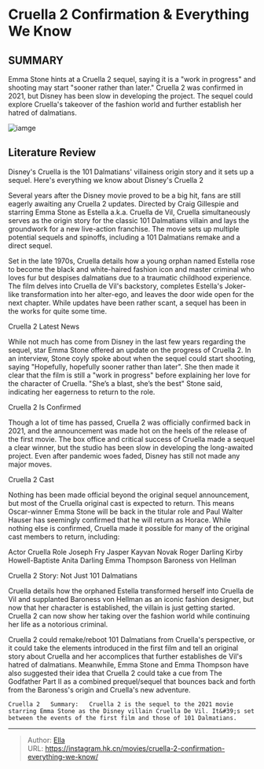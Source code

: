 # Cruella 2 Confirmation &amp; Everything We Know


## SUMMARY 



  Emma Stone hints at a Cruella 2 sequel, saying it is a &#34;work in progress&#34; and shooting may start &#34;sooner rather than later.&#34;   Cruella 2 was confirmed in 2021, but Disney has been slow in developing the project.   The sequel could explore Cruella&#39;s takeover of the fashion world and further establish her hatred of dalmatians.  

![iamge](https://static1.srcdn.com/wordpress/wp-content/uploads/2021/05/Cruella-2-Emma-Stone.jpg)

## Literature Review

Disney&#39;s Cruella is the 101 Dalmatians&#39; villainess origin story and it sets up a sequel. Here&#39;s everything we know about Disney&#39;s Cruella 2




Several years after the Disney movie proved to be a big hit, fans are still eagerly awaiting any Cruella 2 updates. Directed by Craig Gillespie and starring Emma Stone as Estella a.k.a. Cruella de Vil, Cruella simultaneously serves as the origin story for the classic 101 Dalmatians villain and lays the groundwork for a new live-action franchise. The movie sets up multiple potential sequels and spinoffs, including a 101 Dalmatians remake and a direct sequel.




Set in the late 1970s, Cruella details how a young orphan named Estella rose to become the black and white-haired fashion icon and master criminal who loves fur but despises dalmatians due to a traumatic childhood experience. The film delves into Cruella de Vil&#39;s backstory, completes Estella&#39;s Joker-like transformation into her alter-ego, and leaves the door wide open for the next chapter. While updates have been rather scant, a sequel has been in the works for quite some time.


 Cruella 2 Latest News 
          

While not much has come from Disney in the last few years regarding the sequel, star Emma Stone offered an update on the progress of Cruella 2. In an interview, Stone coyly spoke about when the sequel could start shooting, saying &#34;Hopefully, hopefully sooner rather than later&#34;. She then made it clear that the film is still a &#34;work in progress&#34; before explaining her love for the character of Cruella. &#34;She’s a blast, she’s the best&#34; Stone said, indicating her eagerness to return to the role.





 



 Cruella 2 Is Confirmed 
          

Though a lot of time has passed, Cruella 2 was officially confirmed back in 2021, and the announcement was made hot on the heels of the release of the first movie. The box office and critical success of Cruella made a sequel a clear winner, but the studio has been slow in developing the long-awaited project. Even after pandemic woes faded, Disney has still not made any major moves.



 Cruella 2 Cast 
          




Nothing has been made official beyond the original sequel announcement, but most of the Cruella original cast is expected to return. This means Oscar-winner Emma Stone will be back in the titular role and Paul Walter Hauser has seemingly confirmed that he will return as Horace. While nothing else is confirmed, Cruella made it possible for many of the original cast members to return, including:

 Actor  Cruella Role   Joseph Fry  Jasper   Kayvan Novak  Roger Darling   Kirby Howell-Baptiste  Anita Darling   Emma Thompson  Baroness von Hellman   





 Cruella 2 Story: Not Just 101 Dalmatians 
          




Cruella details how the orphaned Estella transformed herself into Cruella de Vil and supplanted Baroness von Hellman as an iconic fashion designer, but now that her character is established, the villain is just getting started. Cruella 2 can now show her taking over the fashion world while continuing her life as a notorious criminal.

Cruella 2 could remake/reboot 101 Dalmatians from Cruella&#39;s perspective, or it could take the elements introduced in the first film and tell an original story about Cruella and her accomplices that further establishes de Vil&#39;s hatred of dalmatians. Meanwhile, Emma Stone and Emma Thompson have also suggested their idea that Cruella 2 could take a cue from The Godfather Part II as a combined prequel/sequel that bounces back and forth from the Baroness&#39;s origin and Cruella&#39;s new adventure.

    Cruella 2   Summary:   Cruella 2 is the sequel to the 2021 movie starring Emma Stone as the Disney villain Cruella De Vil. It&#39;s set between the events of the first film and those of 101 Dalmatians.      

---

> Author: [Ella](https://instagram.hk.cn/)  
> URL: https://instagram.hk.cn/movies/cruella-2-confirmation-everything-we-know/  

